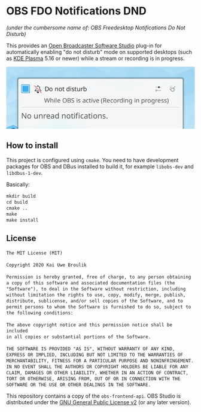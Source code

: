 # OBS FDO Notifications DND
*(under the cumbersome name of: OBS Freedesktop Notifications Do Not Disturb)*

This provides an [Open Broadcaster Software Studio](https://obsproject.com/) plug-in for automatically enabling "do not disturb" mode on supported desktops (such as [KDE Plasma](https://kde.org/plasma-desktop) 5.16 or newer) while a stream or recording is in progress.

![Screenshot with KDE Plasma's notification center stating "Do not disturb while OBS is active (Recording in progress)"](obs_dnd_screenshot.png?raw=true "Recording in progress")

## How to install

This project is configured using `cmake`.
You need to have development packages for OBS and DBus installed to build it, for example `libobs-dev` and `libdbus-1-dev`.

Basically:
```
mkdir build
cd build
cmake ..
make
make install
```

## License

```
The MIT License (MIT)

Copyright 2020 Kai Uwe Broulik

Permission is hereby granted, free of charge, to any person obtaining
a copy of this software and associated documentation files (the
"Software"), to deal in the Software without restriction, including
without limitation the rights to use, copy, modify, merge, publish,
distribute, sublicense, and/or sell copies of the Software, and to
permit persons to whom the Software is furnished to do so, subject to
the following conditions:

The above copyright notice and this permission notice shall be included
in all copies or substantial portions of the Software.

THE SOFTWARE IS PROVIDED "AS IS", WITHOUT WARRANTY OF ANY KIND,
EXPRESS OR IMPLIED, INCLUDING BUT NOT LIMITED TO THE WARRANTIES OF
MERCHANTABILITY, FITNESS FOR A PARTICULAR PURPOSE AND NONINFRINGEMENT.
IN NO EVENT SHALL THE AUTHORS OR COPYRIGHT HOLDERS BE LIABLE FOR ANY
CLAIM, DAMAGES OR OTHER LIABILITY, WHETHER IN AN ACTION OF CONTRACT,
TORT OR OTHERWISE, ARISING FROM, OUT OF OR IN CONNECTION WITH THE
SOFTWARE OR THE USE OR OTHER DEALINGS IN THE SOFTWARE.
```

This repository contains a copy of the `obs-frontend-api`.
OBS Studio is distributed under the [GNU General Public License v2](https://www.gnu.org/licenses/old-licenses/gpl-2.0.html) (or any later version).
